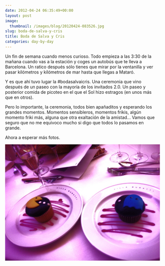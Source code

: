 ```yaml
---
date: 2012-04-24 06:35:49+00:00
layout: post
image:
  thumbnail: /images/blog/20120424-083526.jpg
slug: boda-de-salva-y-cris
title: Boda de Salva y Cris
categories: day-by-day
---
```


Un fin de semana cuando menos curioso. Todo empieza a las 3:30 de la mañana cuando vas a la estación y coges un autobús que te lleva a Barcelona. Un ratico después sólo tienes que mirar por la ventanilla y ver pasar kilómetros y kilómetros de mar hasta que llegas a Mataró.

Y es que ahí tuvo lugar la #bodasalvaicris. Una ceremonia que vino después de un paseo con la mayoría de los invitados 2.0. Un paseo y posterior comida de picoteo en el que el Sol hizo estragos (en unos más que en otros).

Pero lo importante, la ceremonia, todos bien apañaditos y esperando los grandes momentos. Momentos sensibleros, momentos frikis, algún momento friki más, alguna que otra exaltación de la amistad... Vamos que seguro que no me equivoco mucho si digo que todos lo pasamos en grande.

Ahora a esperar más fotos.

[![20120424-083526.jpg](/images/blog/20120424-083526.jpg)](/images/blog/20120424-083526.jpg)
